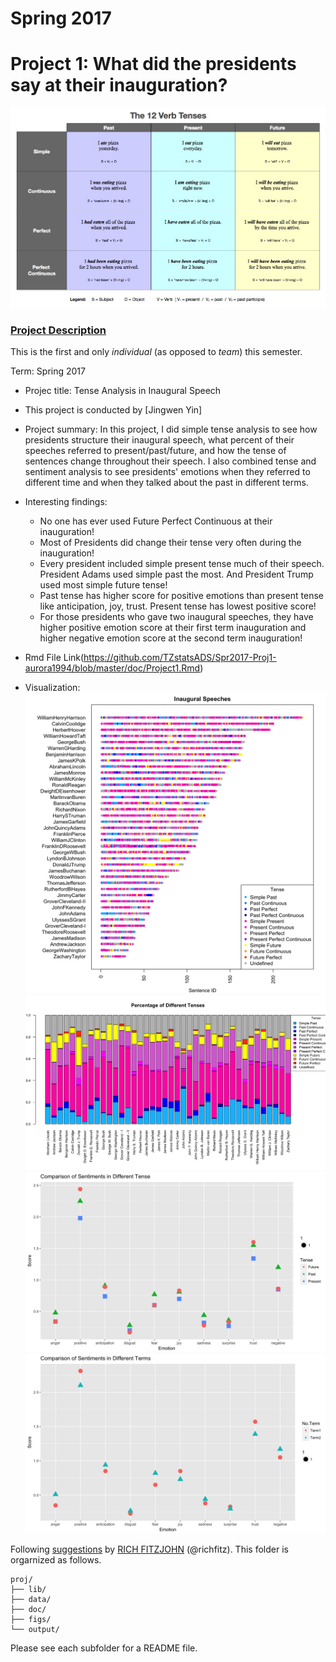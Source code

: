 # Spring 2017
# Project 1: What did the presidents say at their inauguration?

![image](figs/verbtenses.jpg)

### [Project Description](doc/)
This is the first and only *individual* (as opposed to *team*) this semester. 

Term: Spring 2017

+ Projec title: Tense Analysis in Inaugural Speech
+ This project is conducted by [Jingwen Yin]

+ Project summary: In this project, I did simple tense analysis to see how presidents structure their inaugural speech, what percent of their speeches referred to present/past/future, and how the tense of sentences change throughout their speech. I also combined tense and sentiment analysis to see presidents' emotions when they referred to different time and when they talked about the past in different terms.

+ Interesting findings: 
	+ No one has ever used Future Perfect Continuous at their inauguration!
	+ Most of Presidents did change their tense very often during the inauguration!
	+ Every president included simple present tense much of their speech. President Adams used simple past the most. And President Trump used most simple future tense!
	+ Past tense has higher score for positive emotions than present tense like anticipation, joy, trust. Present tense has lowest positive score!
	+ For those presidents who gave two inaugural speeches, they have higher positive emotion score at their first term inauguration and higher negative emotion score at the second term inauguration!

+ Rmd File Link(https://github.com/TZstatsADS/Spr2017-Proj1-aurora1994/blob/master/doc/Project1.Rmd)

+ Visualization:
![image](output/fig1.png)
![image](output/fig2.png)
![image](output/fig3.png)
![image](output/fig4.png)

Following [suggestions](http://nicercode.github.io/blog/2013-04-05-projects/) by [RICH FITZJOHN](http://nicercode.github.io/about/#Team) (@richfitz). This folder is orgarnized as follows.

```
proj/
├── lib/
├── data/
├── doc/
├── figs/
└── output/
```

Please see each subfolder for a README file.
